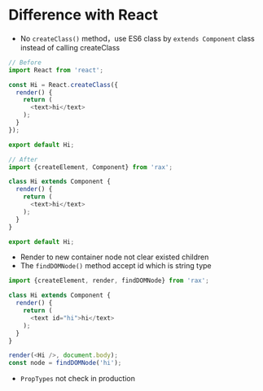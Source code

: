 # Difference with React

* No `createClass()` method，use ES6 class by `extends Component` class instead of calling createClass

```js
// Before
import React from 'react';

const Hi = React.createClass({
  render() {
    return (
      <text>hi</text>
    );
  }
});

export default Hi;
```

```js
// After
import {createElement, Component} from 'rax';

class Hi extends Component {
  render() {
    return (
      <text>hi</text>
    );
  }
}

export default Hi;
```

* Render to new container node not clear existed children
* The `findDOMNode()` method accept id which is string type

```js
import {createElement, render, findDOMNode} from 'rax';

class Hi extends Component {
  render() {
    return (
      <text id="hi">hi</text>
    );
  }
}

render(<Hi />, document.body);
const node = findDOMNode('hi');
```

* `PropTypes` not check in production
